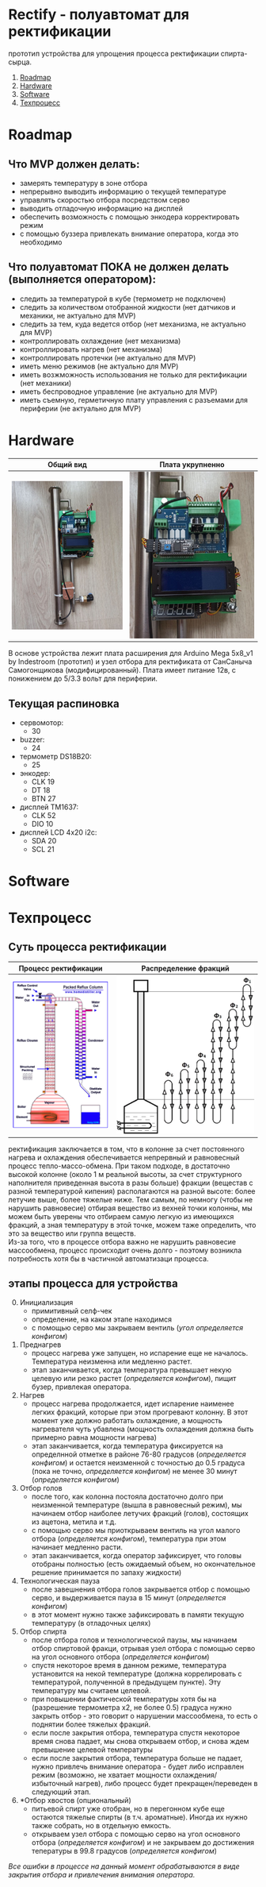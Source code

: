# Rectify - полуавтомат для ректификации
прототип устройства для упрощения процесса ректификации спирта-сырца.

1. [Roadmap](#Roadmap)
2. [Hardware](#Hardware)
3. [Software](#Software)
4. [Техпроцесс](#Техпроцесс)

# Roadmap
## Что MVP должен делать:
* замерять температуру в зоне отбора
* непрерывно выводить информацию о текущей температуре
* управлять скоростью отбора посредством серво
* выводить отладочную информацию на дисплей
* обеспечить возможность с помощью энкодера корректировать режим
* с помощью буззера привлекать внимание оператора, когда это необходимо

## Что полуавтомат ПОКА не должен делать (выполняется оператором):
* следить за температурой в кубе (термометр не подключен)
* следить за количеством отобранной жидкости (нет датчиков и механики, не актуально для MVP)
* следить за тем, куда ведется отбор (нет механизма, не актуально для MVP)
* контроллировать охлаждение (нет механизма)
* контроллировать нагрев (нет механизма)
* контроллировать протечки (не актуально для MVP)
* иметь меню режимов (не актуально для MVP)
* иметь возжможность использования не только для ректификации (нет механики)
* иметь беспроводное управление (не актуально для MVP)
* иметь съемную, герметичную плату управления с разъемами для периферии (не актуально для MVP)

# Hardware

Общий вид | Плата укрупненно
------ | ------
![Alt Общий вид](img/overview.jpg "Общий вид") | ![Alt Плата](img/controller.jpg "Плата укрупненно")

В основе устройства лежит плата расширения для Arduino Mega 5x8_v1 by Indestroom (прототип) и узел отбора для ректификата от СанСаныча Самогонщикова (модифицированный).
Плата имеет питание 12в, с понижением до 5/3.3 вольт для периферии. 

## Текущая распиновка
* сервомотор: 
	- 30
* buzzer: 
	- 24
* термометр DS18B20:
	- 25
* энкодер:
	- CLK 19
	- DT 18
	- BTN 27
* дисплей TM1637:
	- CLK 52
	- DIO 10
* дисплей LCD 4x20 i2c:
	- SDA 20
	- SCL 21

# Software


# Техпроцесс
## Суть процесса ректификации

Процесс ректификации | Распределение фракций
------ | ------
![Alt процесс](img/rectification.gif "Процесс ректификации") | ![Alt фракции](img/fractions.webp "Распределение фракций")

ректификация заключается в том, что в колонне за счет постоянного нагрева и охлаждения обеспечивается непрервный и равновесный процесс тепло-массо-обмена. При таком подходе, в достаточно высокой колонне (около 1 м реальной высоты, за счет структурного наполнителя приведенная высота в разы больше) фракции (вещестав с разной температурой кипения) располагаются на разной высоте: более летучие выше, более тяжелые ниже. Тем самым, по немногу (чтобы не нарушить равновесие) отбирая вещество из вехней точки колонны, мы можем быть уверены что отбираем самую легкую из имеющихся фракций, а зная температуру в этой точке, можем таже определить, что это за вещество или группа веществ.  
Из-за того, что в процессе отбора важно не нарушить равновесие массообмена, процесс происходит очень долго - поэтому возникла потребность хотя бы в частичной автоматизаци процесса.

## этапы процесса для устройства
0. Инициализация
    * примитивный селф-чек
    * определение, на каком этапе находимся
    * с помощью серво мы закрываем вентиль (_угол определяется конфигом_)
1. Преднагрев
    * процесс нагрева уже запущен, но испарение еще не началось. Температура неизменна или медленно растет.
    * этап заканчивается, когда температура превышает некую целевую или резко растет (_определяется конфигом_), пищит бузер, привлекая оператора.
2. Нагрев 
    * процесс нагрева продолжается, идет испарение наименее легких фракций, которые при этом прогревают колонну. В этот момент уже должно работать охлаждение, а мощность нагревателя чуть убавлена (мощность охлаждения должна быть примерно равна мощности нагрева)
    * этап заканчивается, когда температура фиксируется на определнной отметке в районе 76-80 градусов (_определяется конфигом_) и остается неизменной с точностью до 0.5 градуса (пока не точно, _определяется конфигом_) не менее 30 минут (_определяется конфигом_)
3. Отбор голов
    * после того, как колонна постояла достаточно долго при неизменной температуре (вышла в равновесный режим), мы начинаем отбор наиболее летучих фракций (голов), состоящих из ацетона, метила и т.д.
    * с помощью серво мы приоткрываем вентиль на угол малого отбора (_определяется конфигом_), температура при этом начинает медленно расти.
    * этап заканчивается, когда оператор зафиксирует, что головы отобраны полностью (есть ожидаемый объем, но окончательное решение принимается по запаху жидкости)
4. Технологическая пауза
    * после завешнения отбора голов закрывается отбор с помощью серво, и выдерживается пауза в 15 минут (_определяется конфигом_)
    * в этот момент нужно также зафиксировать в памяти текущую температуру (в отладочных целях)
5. Отбор спирта
    * после отбора голов и технологической паузы, мы начинаем отбор спиртовой фракци, отрывая узел отбора с помощью серво на угол основного отбора (_определяется конфигом_)
    * спустя некоторое время в данном режиме, температура установится на некой температуре (должна коррелировать с температурой, полученной в предыдущем пункте). Эту температуру мы считаем целевой.
    * при повышении фактической температуры хотя бы на (разрешение термометра x2, не более 0.5) градуса нужно закрыть отбор - это говорит о нарушении массообмена, то есть о поднятии более тяжелых фракций.
    * если после закрытия отбора, температура спустя некоторое время снова падает, мы снова открываем отбор, и снова ждем превышение целевой температуры
    * если после закрытия отбора, температура больше не падает, нужно привлечь внимание оператора - будет либо исправлен режим (возможно, не хватает мощности охлаждения/избыточный нагрев), либо процесс будет прекращен/переведен в следующий этап.
6. *Отбор хвостов (опциональный)
    * питьевой спирт уже отобран, но в перегонном кубе еще остаются тяжелые спирты (в т.ч. ароматные). Иногда их нужно также собрать, но в отдельную емкость.
    * открываем узел отбора с помощью серво на угол основного отбора (_определяется конфигом_) и не закрываем до достижения тепературы в 99.8 градусов (_определяется конфигом_)

*Все ошибки в процессе на данный момент обрабатываются в виде закрытия отбора и привлечения внимания оператора.*
